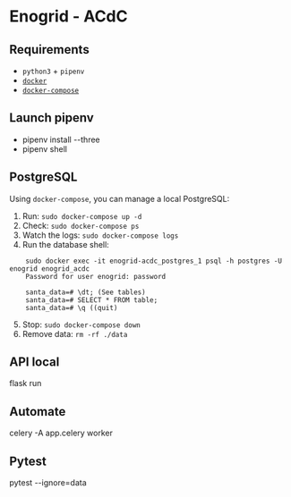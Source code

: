 # Enogrid - ACdC

## Requirements
- `python3` + `pipenv`
- [`docker`](https://docs.docker.com/install/linux/docker-ce/ubuntu/)
- [`docker-compose`](https://docs.docker.com/compose/install/)

## Launch pipenv
- pipenv install --three<br/>
- pipenv shell

## PostgreSQL

Using `docker-compose`, you can manage a local PostgreSQL:

1. Run: `sudo docker-compose up -d`
2. Check: `sudo docker-compose ps`
3. Watch the logs: `sudo docker-compose logs`
4. Run the database shell:

```
    sudo docker exec -it enogrid-acdc_postgres_1 psql -h postgres -U enogrid enogrid_acdc
    Password for user enogrid: password

    santa_data=# \dt; (See tables)
    santa_data=# SELECT * FROM table;
    santa_data=# \q ((quit)
```

5. Stop: `sudo docker-compose down`
6. Remove data: `rm -rf ./data`


## API local
flask run

## Automate
celery -A app.celery worker

## Pytest
pytest --ignore=data